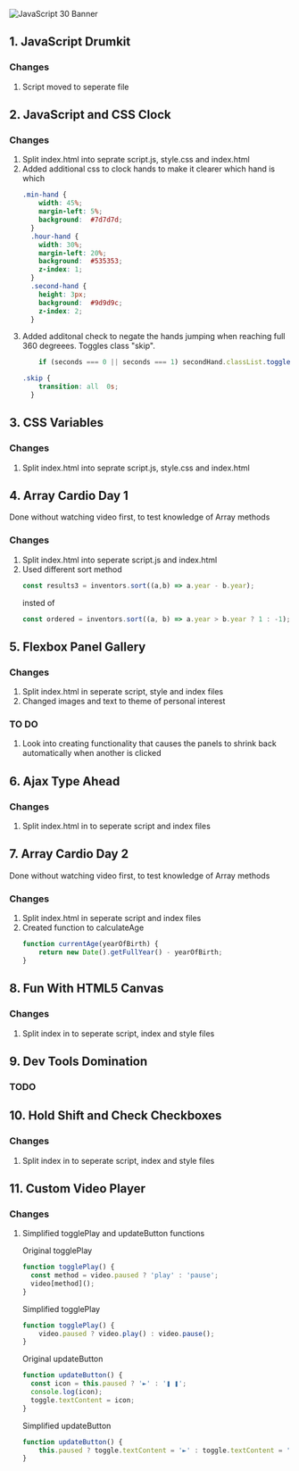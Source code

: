 ![JavaScript 30 Banner](https://lh3.googleusercontent.com/S8slXDe-rMTb7LP89OATxZAMqVTr9OU7YNGUO5Dv1JcSSwYKbJZgtKTosvenoyZZUEbKO36K_AVQ)

## 1. JavaScript Drumkit
### Changes
1. Script moved to seperate file

## 2. JavaScript and CSS Clock
### Changes
1. Split index.html into seprate script.js, style.css and index.html
2. Added additional css to clock hands to make it clearer which hand is which 
    ```css
    .min-hand {
        width: 45%;
        margin-left: 5%;
        background:  #7d7d7d;
      }
      .hour-hand {
        width: 30%;
        margin-left: 20%;
        background:  #535353;
        z-index: 1;
      }
      .second-hand {
        height: 3px;
        background:  #9d9d9c;
        z-index: 2;
      }
    ```
3. Added additonal check to negate the hands jumping when reaching full 360 degreees. Toggles class "skip".
    ```javascript
        if (seconds === 0 || seconds === 1) secondHand.classList.toggle('skip');
    ```
    ```css
    .skip {
        transition: all  0s;
      }
    ```

## 3. CSS Variables
### Changes
1. Split index.html into seprate script.js, style.css and index.html

## 4. Array Cardio Day 1
Done without watching video first, to test knowledge of Array methods

### Changes
1. Split index.html into seperate script.js and index.html
2. Used different sort method
    ```javascript
    const results3 = inventors.sort((a,b) => a.year - b.year);
    ```
    insted of 
    ```javascript
    const ordered = inventors.sort((a, b) => a.year > b.year ? 1 : -1);
    ```

## 5. Flexbox Panel Gallery
### Changes
1. Split index.html in seperate script, style and index files
2. Changed images and text to theme of personal interest

### TO DO
1. Look into creating functionality that causes the panels to shrink back automatically when another is clicked

## 6. Ajax Type Ahead
### Changes
1. Split index.html in to seperate script and index files

## 7. Array Cardio Day 2
Done without watching video first, to test knowledge of Array methods

### Changes
1. Split index.html in seperate script and index files
2. Created function to calculateAge
    ```javaScript
    function currentAge(yearOfBirth) {
        return new Date().getFullYear() - yearOfBirth;
    }
    ```
## 8. Fun With HTML5 Canvas
### Changes
1. Split index in to seperate script, index and style files

## 9. Dev Tools Domination
### TODO

## 10. Hold Shift and Check Checkboxes
### Changes
1. Split index in to seperate script, index and style files

## 11. Custom Video Player
### Changes
1. Simplified togglePlay and updateButton functions

    Original togglePlay
    ```javascript
    function togglePlay() {
      const method = video.paused ? 'play' : 'pause';
      video[method]();
    }
    ```
    Simplified togglePlay
    ```javascript
    function togglePlay() {
        video.paused ? video.play() : video.pause();
    }
    ```
    Original updateButton
    ```javascript
    function updateButton() {
      const icon = this.paused ? '►' : '❚ ❚';
      console.log(icon);
      toggle.textContent = icon;
    }
    ```
    Simplified updateButton
    ```javascript
    function updateButton() {
        this.paused ? toggle.textContent = '►' : toggle.textContent = '❚ ❚';
    }
    ```
